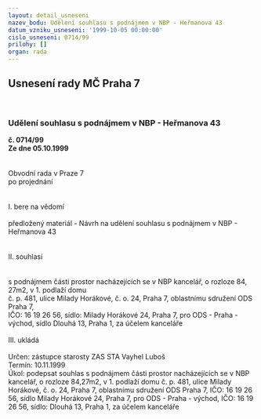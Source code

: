 ```yaml
---
layout: detail_usneseni
nazev_bodu: Udělení souhlasu s podnájmem v NBP - Heřmanova 43
datum_vzniku_usneseni: '1999-10-05 00:00:00'
cislo_usneseni: 0714/99
prilohy: []
organ: rada
---
```

<div id="ucUsn_pList" class="usn">
	<span><h2>Usnesení rady MČ Praha 7 </h2>
<br></span><div class="standBody">
<span><h3>Udělení souhlasu s podnájmem v NBP - Heřmanova 43</h3></span><div class="center">
		<strong>č. 0714/99</strong><br>
	</div>
<div class="center">
		<strong>Ze dne 05.10.1999</strong><br><br>
	</div>
<br>Obvodní rada v Praze 7<br>po projednání<br><br><br>I.	bere na vědomí<br><br> předložený materiál - Návrh na udělení souhlasu s podnájmem v NBP - Heřmanova 43<br><br><br>II.	souhlasí <br><br><br>s podnájmem části prostor nacházejících se v NBP kancelář, o rozloze 84, 27m2, v 1. podlaží domu <br>č. p. 481, ulice Milady Horákové, č. o. 24, Praha 7, oblastnímu sdružení ODS Praha 7,<br> IČO: 16 19 26 56, sídlo: Milady Horákové 24, Praha 7, pro ODS - Praha - východ,  sídlo Dlouhá 13, Praha 1, za účelem kanceláře<br><br>III.	ukládá <br><br> Určen:	zástupce starosty	ZAS STA Vayhel Luboš<br>Termín: 10.11.1999<br>Úkol:	podepsat souhlas s podnájmem části prostor nacházejících se v NBP kancelář, o rozloze  84,27m2, v 1. podlaží domu č. p. 481, ulice Milady Horákové, č. o. 24, Praha 7, oblastnímu sdružení ODS Praha 7, IČO: 16 19 26 56, sídlo Milady Horákové 24, Praha 7, pro ODS - Praha - východ, IČO: 16 19 26 56, sídlo: Dlouhá 13, Praha 1, za účelem kanceláře<br>
</div>
</div>